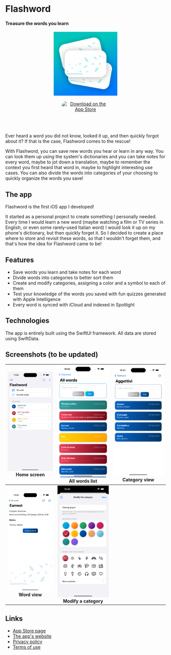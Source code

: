 # Flashword
#### Treasure the words you learn

<p align="center">
	<img src="images/App%20icon.png" alt="The app icon" width="200"/>
</p>

<p align="center">
	<a href="https://apps.apple.com/app/flashword-save-learnt-words/id6477286559?itsct=apps_box_badge&amp;itscg=30200" style="display: inline-block; overflow: hidden; border-radius: 13px; width: 150px; height: 83px;"><img src="https://tools.applemediaservices.com/api/badges/download-on-the-app-store/black/en-us?size=250x83&amp;releaseDate=1708041600" alt="Download on the App Store" style="border-radius: 13px; width: 150px; height: 83px;"></a>
</p>

Ever heard a word you did not know, looked it up, and then quickly forgot about it?
If that is the case, Flashword comes to the rescue!

With Flashword, you can save new words you hear or learn in any way. You can look them up using the system's dictionaries and you can take notes for every word, maybe to jot down a translation, maybe to remember the context you first heard that word in, maybe to highlight interesting use cases.
You can also divide the words into categories of your choosing to quickly organize the words you save!

## The app
Flashword is the first iOS app I developed!

It started as a personal project to create something I personally needed. Every time I would learn a new word (maybe watching a film or TV series in English, or even some rarely-used Italian word) I would look it up on my phone's dictionary, but then quickly forget it. So I decided to create a place where to store and revisit these words, so that I wouldn't forget them, and that's how the idea for Flashword came to be!

## Features
- Save words you learn and take notes for each word
- Divide words into categories to better sort them
- Create and modify categories, assigning a color and a symbol to each of them
- Test your knowledge of the words you saved with fun quizzes generated with Apple Intelligence
- Every word is synced with iCloud and indexed in Spotlight

## Technologies
The app is entirely built using the SwiftUI framework. All data are stored using SwiftData.

## Screenshots (to be updated)
| ![Home screen](images/en/Home%20screen.png) Home screen | ![All words list](images/en/All%20words%20list.png) All words list | ![Category view](images/en/Category%20view.png) Category view |
| :-------------: | :-------------: | :-------------: |
| ![Word view](images/en/Word%20view.png) **Word view** | ![Modify a category](images/en/Modify%20category.png) **Modify a category** | |

## Links
- [App Store page](https://apps.apple.com/app/flashword-save-learnt-words/id6477286559)
- [The app's website](https://www.alessiomason.it/apps/flashword)
- [Privacy policy](https://www.alessiomason.it/apps/flashword/privacy-policy)
- [Terms of use](https://www.alessiomason.it/apps/flashword/terms-of-use)